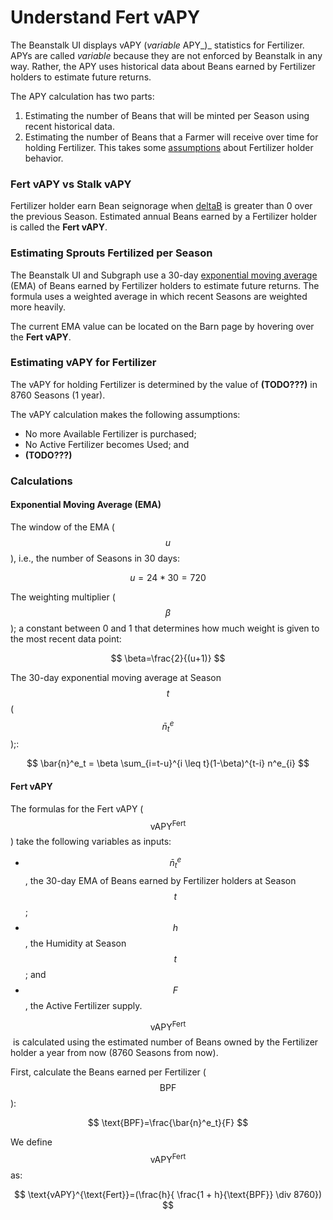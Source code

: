 # Understand Fert vAPY

The Beanstalk UI displays vAPY (_variable_ APY_)_ statistics for Fertilizer. APYs are called _variable_ because they are not enforced by Beanstalk in any way. Rather, the APY uses historical data about Beans earned by Fertilizer holders to estimate future returns.

The APY calculation has two parts:

1. Estimating the number of Beans that will be minted per Season using recent historical data.
2. Estimating the number of Beans that a Farmer will receive over time for holding Fertilizer. This takes some [assumptions](understand-fert-vapy.md#estimating-vapy-for-silo-deposits) about Fertilizer holder behavior.

### Fert vAPY vs Stalk vAPY

Fertilizer holder earn Bean seignorage when [deltaB](../../protocol/glossary.md#deltab) is greater than 0 over the previous Season. Estimated annual Beans earned by a Fertilizer holder is called the **Fert vAPY**.

### Estimating Sprouts Fertilized per Season

The Beanstalk UI and Subgraph use a 30-day [exponential moving average](https://en.wikipedia.org/wiki/Moving\_average#Exponential\_moving\_average) (EMA) of Beans earned by Fertilizer holders to estimate future returns. The formula uses a weighted average in which recent Seasons are weighted more heavily.

The current EMA value can be located on the Barn page by hovering over the **Fert vAPY**.

### Estimating vAPY for Fertilizer

The vAPY for holding Fertilizer is determined by the value of **(TODO???)** in 8760 Seasons (1 year).

The vAPY calculation makes the following assumptions:

* No more Available Fertilizer is purchased;
* No Active Fertilizer becomes Used; and
* **(TODO???)**

### Calculations

#### Exponential Moving Average (EMA)

The window of the EMA ($$u$$), i.e., the number of Seasons in 30 days:

$$
u = 24 * 30 = 720
$$

The weighting multiplier ($$\beta$$);  a constant between 0 and 1 that determines how much weight is given to the most recent data point:

$$
\beta=\frac{2}{(u+1)}
$$

The 30-day exponential moving average at Season $$t$$ ($$\bar{n}^e_t$$);: &#x20;

$$
\bar{n}^e_t = \beta \sum_{i=t-u}^{i \leq t}(1-\beta)^{t-i} n^e_{i}
$$

#### Fert vAPY

The formulas for the Fert vAPY ($$\text{vAPY}^{\text{Fert}}$$​) take the following variables as inputs:

* $$\bar{n}^e_t$$, the 30-day EMA of Beans earned by Fertilizer holders at Season $$t$$​;
* $$h$$, the Humidity at Season $$t$$​; and
* $$F$$, the Active Fertilizer supply.

$$\text{vAPY}^{\text{Fert}}$$​ is calculated using the estimated number of Beans owned by the Fertilizer holder a year from now (8760 Seasons from now).

First, calculate the Beans earned per Fertilizer ($$\text{BPF}$$​):

$$
\text{BPF}=\frac{\bar{n}^e_t}{F}
$$

We define $$\text{vAPY}^{\text{Fert}}$$​ as:

$$
\text{vAPY}^{\text{Fert}}=(\frac{h}{
    \frac{1 + h}{\text{BPF}} \div 8760})
$$
